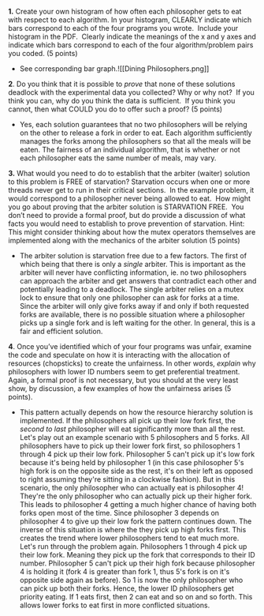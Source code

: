 **1.** Create your own histogram of how often each philosopher gets to eat with respect to each algorithm. In your histogram, CLEARLY indicate which bars correspond to each of the four programs you wrote.  Include your histogram in the PDF.  Clearly indicate the meanings of the x and y axes and indicate which bars correspond to each of the four algorithm/problem pairs you coded. (5 points)
- See corresponding bar graph.![[Dining Philosophers.png]]
   
**2**. Do you think that it is possible to _prove_ that none of these solutions deadlock with the experimental data you collected? Why or why not?  If you think you can, why do you think the data is sufficient.  If you think you cannot, then what COULD you do to offer such a proof? (5 points)
- Yes, each solution guarantees that no two philosophers will be relying on the other to release a fork in order to eat. Each algorithm sufficiently manages the forks among the philosophers so that all the meals will be eaten. The fairness of an individual algorithm, that is whether or not each philosopher eats the same number of meals, may vary.

**3.** What would you need to do to establish that the arbiter (waiter) solution to this problem is FREE of starvation? Starvation occurs when one or more threads never get to run in their critical sections.  In the example problem, it would correspond to a philosopher never being allowed to eat.  How might you go about proving that the arbiter solution is STARVATION FREE.  You don’t need to provide a formal proof, but do provide a discussion of what facts you would need to establish to prove prevention of starvation. Hint:  This might consider thinking about how the mutex operators themselves are implemented along with the mechanics of the arbiter solution (5 points)
- The arbiter solution is starvation free due to a few factors. The first of which being that there is only a *single* arbiter. This is important as the arbiter will never have conflicting information, ie. no two philosophers can approach the arbiter and get answers that contradict each other and potentially leading to a deadlock. The single arbiter relies on a mutex lock to ensure that only one philosopher can ask for forks at a time. Since the arbiter will only give forks away if and only if both requested forks are available, there is no possible situation where a philosopher picks up a single fork and is left waiting for the other. In general, this is a fair and efficient solution.

**4**. Once you’ve identified which of your four programs was unfair, examine the code and speculate on how it is interacting with the allocation of resources (chopsticks) to create the unfairness. In other words, _explain_ why philosophers with lower ID numbers seem to get preferential treatment.  Again, a formal proof is not necessary, but you should at the very least show, by discussion, a few examples of how the unfairness arises (5 points).
- This pattern actually depends on how the resource hierarchy solution is implemented. If the philosophers all pick up their low fork first, the *second to last* philosopher will eat significantly more than all the rest. Let's play out an example scenario with 5 philosophers and 5 forks. All philosophers have to pick up their lower fork first, so philosophers 1 through 4 pick up their low fork. Philosopher 5 can't pick up it's low fork because it's being held by philosopher 1 (in this case philosopher 5's high fork is on the opposite side as the rest, it's on their left as opposed to right assuming they're sitting in a clockwise fashion). But in this scenario, the only philosopher who can actually eat is philosopher 4! They're the only philosopher who can actually pick up their higher fork. This leads to philosopher 4 getting a much higher chance of having both forks open most of the time. Since philosopher 3 depends on philosopher 4 to give up their low fork the pattern continues down. The inverse of this situation is where the they pick up high forks first. This creates the trend where lower philosophers tend to eat much more. Let's run through the problem again. Philosophers 1 through 4 pick up their low fork. Meaning they pick up the fork that corresponds to their ID number. Philosopher 5 can't pick up their high fork because philosopher 4 is holding it (fork 4 is greater than fork 1, thus 5's fork is on it's opposite side again as before). So 1 is now the only philosopher who can pick up both their forks. Hence, the lower ID philosophers get priority eating. If 1 eats first, then 2 can eat and so on and so forth. This allows lower forks to eat first in more conflicted situations.